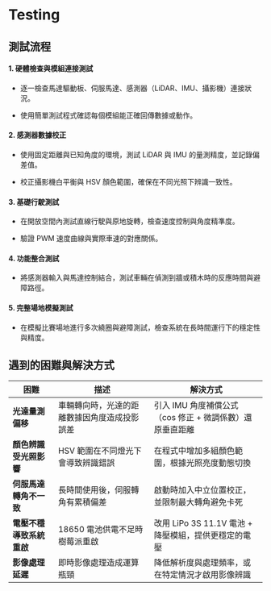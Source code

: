 # Testing
## 測試流程
#### 1. 硬體檢查與模組連接測試

- 逐一檢查馬達驅動板、伺服馬達、感測器（LiDAR、IMU、攝影機）連接狀況。

- 使用簡單測試程式確認每個模組能正確回傳數據或動作。

#### 2. 感測器數據校正

- 使用固定距離與已知角度的環境，測試 LiDAR 與 IMU 的量測精度，並記錄偏差值。

- 校正攝影機白平衡與 HSV 顏色範圍，確保在不同光照下辨識一致性。

#### 3. 基礎行駛測試

- 在開放空間內測試直線行駛與原地旋轉，檢查速度控制與角度精準度。

- 驗證 PWM 速度曲線與實際車速的對應關係。

#### 4. 功能整合測試

- 將感測器輸入與馬達控制結合，測試車輛在偵測到牆或積木時的反應時間與避障路徑。

#### 5. 完整場地模擬測試

- 在模擬比賽場地進行多次繞圈與避障測試，檢查系統在長時間運行下的穩定性與精度。

## 遇到的困難與解決方式
| 困難             | 描述                     | 解決方式                                |
| -------------- | ---------------------- | ----------------------------------- |
| **光達量測偏移**     | 車輛轉向時，光達的距離數據因角度造成投影誤差 | 引入 IMU 角度補償公式（cos 修正 + 微調係數）還原垂直距離  |
| **顏色辨識受光照影響**  | HSV 範圍在不同燈光下會導致辨識錯誤    | 在程式中增加多組顏色範圍，根據光照亮度動態切換             |
| **伺服馬達轉角不一致**  | 長時間使用後，伺服轉角有累積偏差       | 啟動時加入中立位置校正，並限制最大轉角避免卡死             |
| **電壓不穩導致系統重啟** | 18650 電池供電不足時樹莓派重啟     | 改用 LiPo 3S 11.1V 電池 + 降壓模組，提供更穩定的電壓 |
| **影像處理延遲**     | 即時影像處理造成運算瓶頸           | 降低解析度與處理頻率，或在特定情況才啟用影像辨識            |

